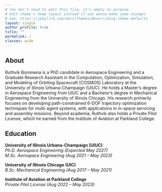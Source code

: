 ```yaml
---
# You don't need to edit this file, it's empty on purpose.
# Edit theme's home layout instead if you wanna make some changes
# See: https://jekyllrb.com/docs/themes/#overriding-theme-defaults
layout: single
author_profile: true
title: ""
permalink: /
classes: wide
---
```



## About

Ruthvik Bommena is a PhD candidate in Aerospace Engineering and a Graduate Research Assistant in the Computation, Optimization, Simulation, and Modeling of Orbiting Spacecraft (COSMOS) Laboratory at the University of Illinois Urbana-Champaign (UIUC). He holds a Master’s degree in Aerospace Engineering from UIUC and a Bachelor’s degree in Mechanical Engineering from the University of Illinois Chicago. His research primarily focuses on developing path-constrained 6-DOF trajectory optimization techniques for multi-agent systems, with applications in in-space servicing and assembly missions. Beyond academia, Ruthvik also holds a Private Pilot License, which he earned from the Institute of Aviation at Parkland College.

## Education

**University of Illinois Urbana-Champaign (UIUC)**  
*Ph.D. Aerospace Engineering (Expected May 2027)*  
*M.Sc. Aerospace Engineering (Aug 2021 – May 2023)*

**University of Illinois Chicago (UIC)**  
*B.Sc. Mechanical Engineering (Aug 2017 – May 2021)*

**Institute of Aviation at Parkland College**  
*Private Pilot License (Aug 2022 – May 2023)*
